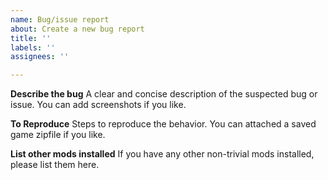 ```yaml
---
name: Bug/issue report
about: Create a new bug report
title: ''
labels: ''
assignees: ''

---
```


**Describe the bug**
A clear and concise description of the suspected bug or issue. You can add screenshots if you like.

**To Reproduce**
Steps to reproduce the behavior. You can attached a saved game zipfile if you like.

**List other mods installed**
If you have any other non-trivial mods installed, please list them here.
